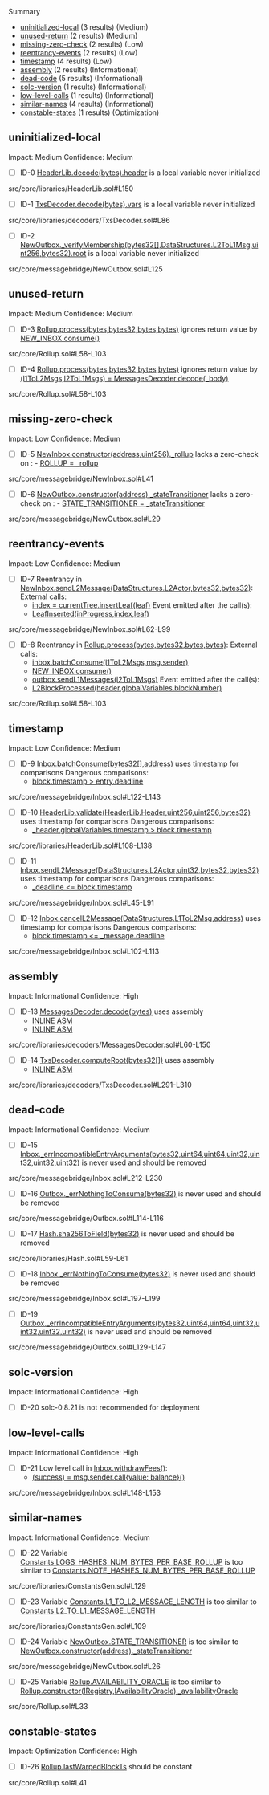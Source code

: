 Summary
 - [uninitialized-local](#uninitialized-local) (3 results) (Medium)
 - [unused-return](#unused-return) (2 results) (Medium)
 - [missing-zero-check](#missing-zero-check) (2 results) (Low)
 - [reentrancy-events](#reentrancy-events) (2 results) (Low)
 - [timestamp](#timestamp) (4 results) (Low)
 - [assembly](#assembly) (2 results) (Informational)
 - [dead-code](#dead-code) (5 results) (Informational)
 - [solc-version](#solc-version) (1 results) (Informational)
 - [low-level-calls](#low-level-calls) (1 results) (Informational)
 - [similar-names](#similar-names) (4 results) (Informational)
 - [constable-states](#constable-states) (1 results) (Optimization)
## uninitialized-local
Impact: Medium
Confidence: Medium
 - [ ] ID-0
[HeaderLib.decode(bytes).header](src/core/libraries/HeaderLib.sol#L150) is a local variable never initialized

src/core/libraries/HeaderLib.sol#L150


 - [ ] ID-1
[TxsDecoder.decode(bytes).vars](src/core/libraries/decoders/TxsDecoder.sol#L86) is a local variable never initialized

src/core/libraries/decoders/TxsDecoder.sol#L86


 - [ ] ID-2
[NewOutbox._verifyMembership(bytes32[],DataStructures.L2ToL1Msg,uint256,bytes32).root](src/core/messagebridge/NewOutbox.sol#L125) is a local variable never initialized

src/core/messagebridge/NewOutbox.sol#L125


## unused-return
Impact: Medium
Confidence: Medium
 - [ ] ID-3
[Rollup.process(bytes,bytes32,bytes,bytes)](src/core/Rollup.sol#L58-L103) ignores return value by [NEW_INBOX.consume()](src/core/Rollup.sol#L93)

src/core/Rollup.sol#L58-L103


 - [ ] ID-4
[Rollup.process(bytes,bytes32,bytes,bytes)](src/core/Rollup.sol#L58-L103) ignores return value by [(l1ToL2Msgs,l2ToL1Msgs) = MessagesDecoder.decode(_body)](src/core/Rollup.sol#L74)

src/core/Rollup.sol#L58-L103


## missing-zero-check
Impact: Low
Confidence: Medium
 - [ ] ID-5
[NewInbox.constructor(address,uint256)._rollup](src/core/messagebridge/NewInbox.sol#L41) lacks a zero-check on :
		- [ROLLUP = _rollup](src/core/messagebridge/NewInbox.sol#L42)

src/core/messagebridge/NewInbox.sol#L41


 - [ ] ID-6
[NewOutbox.constructor(address)._stateTransitioner](src/core/messagebridge/NewOutbox.sol#L29) lacks a zero-check on :
		- [STATE_TRANSITIONER = _stateTransitioner](src/core/messagebridge/NewOutbox.sol#L30)

src/core/messagebridge/NewOutbox.sol#L29


## reentrancy-events
Impact: Low
Confidence: Medium
 - [ ] ID-7
Reentrancy in [NewInbox.sendL2Message(DataStructures.L2Actor,bytes32,bytes32)](src/core/messagebridge/NewInbox.sol#L62-L99):
	External calls:
	- [index = currentTree.insertLeaf(leaf)](src/core/messagebridge/NewInbox.sol#L95)
	Event emitted after the call(s):
	- [LeafInserted(inProgress,index,leaf)](src/core/messagebridge/NewInbox.sol#L96)

src/core/messagebridge/NewInbox.sol#L62-L99


 - [ ] ID-8
Reentrancy in [Rollup.process(bytes,bytes32,bytes,bytes)](src/core/Rollup.sol#L58-L103):
	External calls:
	- [inbox.batchConsume(l1ToL2Msgs,msg.sender)](src/core/Rollup.sol#L90)
	- [NEW_INBOX.consume()](src/core/Rollup.sol#L93)
	- [outbox.sendL1Messages(l2ToL1Msgs)](src/core/Rollup.sol#L100)
	Event emitted after the call(s):
	- [L2BlockProcessed(header.globalVariables.blockNumber)](src/core/Rollup.sol#L102)

src/core/Rollup.sol#L58-L103


## timestamp
Impact: Low
Confidence: Medium
 - [ ] ID-9
[Inbox.batchConsume(bytes32[],address)](src/core/messagebridge/Inbox.sol#L122-L143) uses timestamp for comparisons
	Dangerous comparisons:
	- [block.timestamp > entry.deadline](src/core/messagebridge/Inbox.sol#L136)

src/core/messagebridge/Inbox.sol#L122-L143


 - [ ] ID-10
[HeaderLib.validate(HeaderLib.Header,uint256,uint256,bytes32)](src/core/libraries/HeaderLib.sol#L108-L138) uses timestamp for comparisons
	Dangerous comparisons:
	- [_header.globalVariables.timestamp > block.timestamp](src/core/libraries/HeaderLib.sol#L122)

src/core/libraries/HeaderLib.sol#L108-L138


 - [ ] ID-11
[Inbox.sendL2Message(DataStructures.L2Actor,uint32,bytes32,bytes32)](src/core/messagebridge/Inbox.sol#L45-L91) uses timestamp for comparisons
	Dangerous comparisons:
	- [_deadline <= block.timestamp](src/core/messagebridge/Inbox.sol#L54)

src/core/messagebridge/Inbox.sol#L45-L91


 - [ ] ID-12
[Inbox.cancelL2Message(DataStructures.L1ToL2Msg,address)](src/core/messagebridge/Inbox.sol#L102-L113) uses timestamp for comparisons
	Dangerous comparisons:
	- [block.timestamp <= _message.deadline](src/core/messagebridge/Inbox.sol#L108)

src/core/messagebridge/Inbox.sol#L102-L113


## assembly
Impact: Informational
Confidence: High
 - [ ] ID-13
[MessagesDecoder.decode(bytes)](src/core/libraries/decoders/MessagesDecoder.sol#L60-L150) uses assembly
	- [INLINE ASM](src/core/libraries/decoders/MessagesDecoder.sol#L79-L81)
	- [INLINE ASM](src/core/libraries/decoders/MessagesDecoder.sol#L112-L118)

src/core/libraries/decoders/MessagesDecoder.sol#L60-L150


 - [ ] ID-14
[TxsDecoder.computeRoot(bytes32[])](src/core/libraries/decoders/TxsDecoder.sol#L291-L310) uses assembly
	- [INLINE ASM](src/core/libraries/decoders/TxsDecoder.sol#L298-L300)

src/core/libraries/decoders/TxsDecoder.sol#L291-L310


## dead-code
Impact: Informational
Confidence: Medium
 - [ ] ID-15
[Inbox._errIncompatibleEntryArguments(bytes32,uint64,uint64,uint32,uint32,uint32,uint32)](src/core/messagebridge/Inbox.sol#L212-L230) is never used and should be removed

src/core/messagebridge/Inbox.sol#L212-L230


 - [ ] ID-16
[Outbox._errNothingToConsume(bytes32)](src/core/messagebridge/Outbox.sol#L114-L116) is never used and should be removed

src/core/messagebridge/Outbox.sol#L114-L116


 - [ ] ID-17
[Hash.sha256ToField(bytes32)](src/core/libraries/Hash.sol#L59-L61) is never used and should be removed

src/core/libraries/Hash.sol#L59-L61


 - [ ] ID-18
[Inbox._errNothingToConsume(bytes32)](src/core/messagebridge/Inbox.sol#L197-L199) is never used and should be removed

src/core/messagebridge/Inbox.sol#L197-L199


 - [ ] ID-19
[Outbox._errIncompatibleEntryArguments(bytes32,uint64,uint64,uint32,uint32,uint32,uint32)](src/core/messagebridge/Outbox.sol#L129-L147) is never used and should be removed

src/core/messagebridge/Outbox.sol#L129-L147


## solc-version
Impact: Informational
Confidence: High
 - [ ] ID-20
solc-0.8.21 is not recommended for deployment

## low-level-calls
Impact: Informational
Confidence: High
 - [ ] ID-21
Low level call in [Inbox.withdrawFees()](src/core/messagebridge/Inbox.sol#L148-L153):
	- [(success) = msg.sender.call{value: balance}()](src/core/messagebridge/Inbox.sol#L151)

src/core/messagebridge/Inbox.sol#L148-L153


## similar-names
Impact: Informational
Confidence: Medium
 - [ ] ID-22
Variable [Constants.LOGS_HASHES_NUM_BYTES_PER_BASE_ROLLUP](src/core/libraries/ConstantsGen.sol#L129) is too similar to [Constants.NOTE_HASHES_NUM_BYTES_PER_BASE_ROLLUP](src/core/libraries/ConstantsGen.sol#L122)

src/core/libraries/ConstantsGen.sol#L129


 - [ ] ID-23
Variable [Constants.L1_TO_L2_MESSAGE_LENGTH](src/core/libraries/ConstantsGen.sol#L109) is too similar to [Constants.L2_TO_L1_MESSAGE_LENGTH](src/core/libraries/ConstantsGen.sol#L110)

src/core/libraries/ConstantsGen.sol#L109


 - [ ] ID-24
Variable [NewOutbox.STATE_TRANSITIONER](src/core/messagebridge/NewOutbox.sol#L26) is too similar to [NewOutbox.constructor(address)._stateTransitioner](src/core/messagebridge/NewOutbox.sol#L29)

src/core/messagebridge/NewOutbox.sol#L26


 - [ ] ID-25
Variable [Rollup.AVAILABILITY_ORACLE](src/core/Rollup.sol#L33) is too similar to [Rollup.constructor(IRegistry,IAvailabilityOracle)._availabilityOracle](src/core/Rollup.sol#L43)

src/core/Rollup.sol#L33


## constable-states
Impact: Optimization
Confidence: High
 - [ ] ID-26
[Rollup.lastWarpedBlockTs](src/core/Rollup.sol#L41) should be constant 

src/core/Rollup.sol#L41


